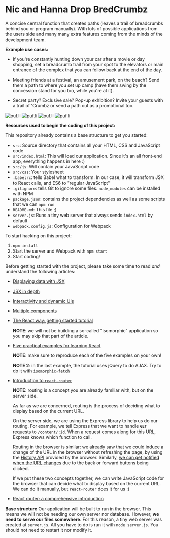 Nic and Hanna Drop BredCrumbz
================================================

A concise central function that creates paths (leaves a trail of breadcrumbs behind you or program manually). With lots of possible applications from the users side and many many extra features coming from the minds of the development team. 

**Example use cases:**

* If you're constantly hunting down your car after a movie or day shopping, set a breadcrumb trail from your spot to the elevators or main entrance of the complex that you can follow back at the end of the day.

* Meeting friends at a festival, an amusement park, on the beach? Send them a path to where you set up camp (have them swing by the concession stand for you too, while you're at it).

* Secret party? Exclusive sale? Pop-up exhibition? Invite your guests with a trail of 'Crumbz or send a path out as a promotional too. 

![puf.li](src/images/IMG_1999.PNG)         ![puf.li](src/images/IMG_2001.PNG) 
![puf.li](src/images/IMG_2004.PNG)         ![puf.li](src/images/IMG_2002.PNG)     

**Resources used to begin the coding of this project:**

This repository already contains a base structure to get you started:

* `src`: Source directory that contains all your HTML, CSS and JavaScript code
* `src/index.html`: This will load our application. Since it's an all front-end app, everything happens in here :)
* `src/js`: Will contain your JavaScript code
* `src/css`: Your stylesheet
* `.babelrc`: tells Babel what to transform. In our case, it will transform JSX to React calls, and ES6 to "regular JavaScript"
* `.gitignore`: tells Git to ignore some files. `node_modules` can be installed with NPM
* `package.json`: contains the project dependencies as well as some scripts that we can `npm run`
* `README.md`: This file ;)
* `server.js`: Runs a tiny web server that always sends `index.html` by default
* `webpack.config.js`: Configuration for Webpack

To start hacking on this project:

1. `npm install`
2. Start the server and Webpack with `npm start`
3. Start coding!

Before getting started with the project, please take some time to read *and* understand the following articles:

*   [Displaying data with JSX](https://facebook.github.io/react/docs/displaying-data.html)

*   [JSX in depth](https://facebook.github.io/react/docs/jsx-in-depth.html)

*   [Interactivity and dynamic UIs](https://facebook.github.io/react/docs/interactivity-and-dynamic-uis.html)

*   [Multiple components](https://facebook.github.io/react/docs/multiple-components.html)

*   [The React way: getting started tutorial](https://blog.risingstack.com/the-react-way-getting-started-tutorial/)

    **NOTE**: we will not be building a so-called "isomorphic" application so you may skip that part of the article.

*   [Five practical examples for learning React](http://tutorialzine.com/2014/07/5-practical-examples-for-learning-facebooks-react-framework/)

    **NOTE**: make sure to reproduce each of the five examples on your own!

    **NOTE 2**: in the last example, the tutorial uses jQuery to do AJAX. Try to do it with [`isomorphic-fetch`](https://github.com/matthew-andrews/isomorphic-fetch)

*   [Introduction to `react-router`](https://github.com/reactjs/react-router/blob/master/docs/Introduction.md)

    **NOTE**: routing is a concept you are already familiar with, but on the server side.

    As far as we are concerned, routing is the process of deciding what to display based on the current URL.

    On the server side, we are using the Express library to help us do our routing. For example, we tell Express that we want to handle **`GET`** requests to `/content/:id`. When a request comes along for this URL, Express knows which function to call.

    Routing in the browser is similar: we already saw that we could induce a change of the URL in the browser without refreshing the page, by using the [History API](https://developer.mozilla.org/en-US/docs/Web/API/History_API) provided by the browser. Similarly, [we can get notified when the URL changes](https://developer.mozilla.org/en-US/docs/Web/API/WindowEventHandlers/onpopstate) due to the back or forward buttons being clicked.

    If we put these two concepts together, we can write JavaScript code for the browser that can decide what to display based on the current URL. We can do it manually, but `react-router` does it for us :)

* [React router: a comprehensive introduction](https://www.themarketingtechnologist.co/react-router-an-introduction/)

**Base structure**
Our application will be built to run in the browser. This means we will not be needing our own server nor database. However, **we need to serve our files somewhere**. For this reason, a tiny web server was created at `server.js`. All you have to do is run it with `node server.js`. You should not need to restart it nor modify it.